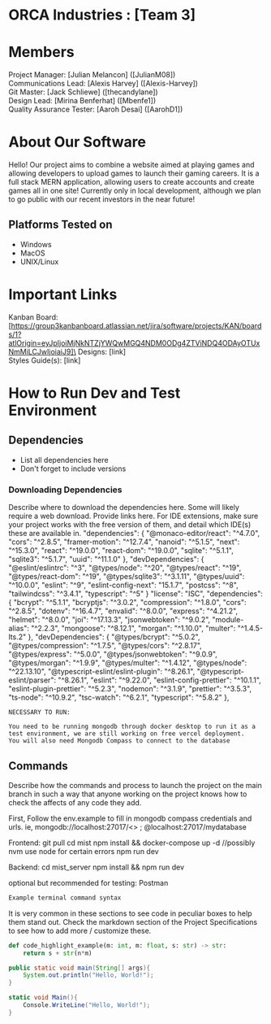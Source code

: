 # ORCA Industries : [Team 3]
# Members
Project Manager: [Julian Melancon] ([JulianM08])\
Communications Lead: [Alexis Harvey] ([Alexis-Harvey])\
Git Master: [Jack Schliewe] ([thecandylane])\
Design Lead: [Mirina Benferhat] ([Mbenfe1])\
Quality Assurance Tester: [Aaroh Desai] ([AarohD1])

# About Our Software

Hello! Our project aims to combine a website aimed at playing games and allowing developers to upload games to launch their gaming careers. It is a full stack MERN application, allowing users to create accounts and create games all in one site! Currently only in local development, although we plan to go public with our recent investors in the near future!

## Platforms Tested on
- Windows
- MacOS
- UNIX/Linux
# Important Links
Kanban Board: [https://group3kanbanboard.atlassian.net/jira/software/projects/KAN/boards/1?atlOrigin=eyJpIjoiMjNkNTZjYWQwMGQ4NDM0ODg4ZTViNDQ4ODAyOTUxNmMiLCJwIjoiaiJ9]\
Designs: [link]\
Styles Guide(s): [link]

# How to Run Dev and Test Environment

## Dependencies
- List all dependencies here
- Don't forget to include versions
### Downloading Dependencies
Describe where to download the dependencies here. Some will likely require a web download. Provide links here. For IDE extensions, make sure your project works with the free version of them, and detail which IDE(s) these are available in.
"dependencies": {
    "@monaco-editor/react": "^4.7.0",
    "cors": "^2.8.5",
    "framer-motion": "^12.7.4",
    "nanoid": "^5.1.5",
    "next": "^15.3.0",
    "react": "^19.0.0",
    "react-dom": "^19.0.0",
    "sqlite": "^5.1.1",
    "sqlite3": "^5.1.7",
    "uuid": "^11.1.0"
  }, 
   "devDependencies": {
    "@eslint/eslintrc": "^3",
    "@types/node": "^20",
    "@types/react": "^19",
    "@types/react-dom": "^19",
    "@types/sqlite3": "^3.1.11",
    "@types/uuid": "^10.0.0",
    "eslint": "^9",
    "eslint-config-next": "15.1.7",
    "postcss": "^8",
    "tailwindcss": "^3.4.1",
    "typescript": "^5"
  }
  "license": "ISC",
    "dependencies": {
        "bcrypt": "^5.1.1",
        "bcryptjs": "^3.0.2",
        "compression": "^1.8.0",
        "cors": "^2.8.5",
        "dotenv": "^16.4.7",
        "envalid": "^8.0.0",
        "express": "^4.21.2",
        "helmet": "^8.0.0",
        "joi": "^17.13.3",
        "jsonwebtoken": "^9.0.2",
        "module-alias": "^2.2.3",
        "mongoose": "^8.12.1",
        "morgan": "^1.10.0",
        "multer": "^1.4.5-lts.2"
    },
    "devDependencies": {
        "@types/bcrypt": "^5.0.2",
        "@types/compression": "^1.7.5",
        "@types/cors": "^2.8.17",
        "@types/express": "^5.0.0",
        "@types/jsonwebtoken": "^9.0.9",
        "@types/morgan": "^1.9.9",
        "@types/multer": "^1.4.12",
        "@types/node": "^22.13.10",
        "@typescript-eslint/eslint-plugin": "^8.26.1",
        "@typescript-eslint/parser": "^8.26.1",
        "eslint": "^9.22.0",
        "eslint-config-prettier": "^10.1.1",
        "eslint-plugin-prettier": "^5.2.3",
        "nodemon": "^3.1.9",
        "prettier": "^3.5.3",
        "ts-node": "^10.9.2",
        "tsc-watch": "^6.2.1",
        "typescript": "^5.8.2"
    },

	NECESSARY TO RUN:

	You need to be running mongodb through docker desktop to run it as a test environment, we are still working on free vercel deployment. 
	You will also need Mongodb Compass to connect to the database

## Commands
Describe how the commands and process to launch the project on the main branch in such a way that anyone working on the project knows how to check the affects of any code they add.

First, Follow the env.example to fill in mongodb compass credentials and urls. ie, mongodb://localhost:27017/<>  ;  @localhost:27017/mydatabase

Frontend:
git pull
cd mist
npm install && docker-compose up -d
//possibly nvm use node for certain errors
npm run dev

Backend:
cd mist_server
npm install && npm run dev

optional but recommended for testing:
Postman


```sh
Example terminal command syntax
```

It is very common in these sections to see code in peculiar boxes to help them stand out. Check the markdown section of the Project Specifications to see how to add more / customize these.

```python
def code_highlight_example(m: int, m: float, s: str) -> str:
	return s + str(n*m)
```

```java
public static void main(String[] args){
	System.out.println("Hello, World!");
}
```

```c#
static void Main(){
	Console.WriteLine("Hello, World!");
}
```

